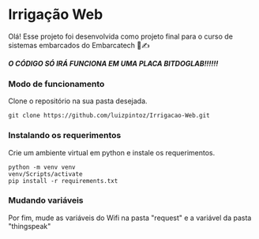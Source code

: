 # Irrigação Web

Olá! Esse projeto foi desenvolvida como projeto final para o curso de sistemas embarcados do Embarcatech 👋✍️

***O CÓDIGO SÓ IRÁ FUNCIONA EM UMA PLACA BITDOGLAB!!!!!!***

### Modo de funcionamento
Clone o repositório na sua pasta desejada. 

```
git clone https://github.com/luizpintoz/Irrigacao-Web.git
```

### Instalando os requerimentos
Crie um ambiente virtual em python e instale os requerimentos.
```
python -m venv venv
venv/Scripts/activate
pip install -r requirements.txt
```

### Mudando variáveis
Por fim, mude as variáveis do Wifi na pasta "request" e a variável da pasta "thingspeak"
